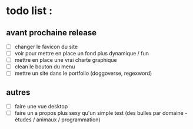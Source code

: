 # todo list :

## avant prochaine release

- [ ] changer le favicon du site
- [ ] voir pour mettre en place un fond plus dynamique / fun
- [ ] mettre en place une vrai charte graphique
- [ ] clean le bouton du menu
- [ ] mettre un site dans le portfolio (doggoverse, regexword)

## autres

- [ ] faire une vue desktop
- [ ] faire un a propos plus sexy qu'un simple test (des bulles par domaine - études / animaux / programmation)
